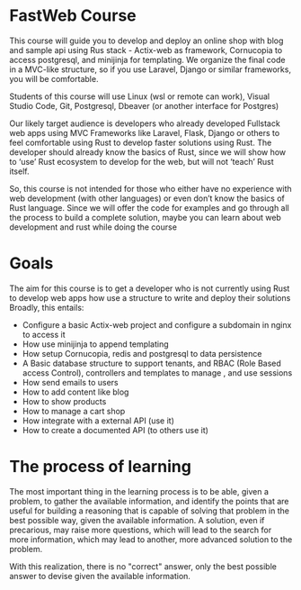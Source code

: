 # FastWeb Course

This course will guide you to develop and deploy an online shop with blog and sample api using
Rus stack - Actix-web as framework, Cornucopia to access postgresql, and minijinja for
templating.
We organize the final code in a MVC-like structure, so if you use Laravel, Django or similar
frameworks, you will be comfortable.

Students of this course will use Linux (wsl or remote can work), Visual Studio Code, Git,
Postgresql, Dbeaver (or another interface for Postgres)

Our likely target audience is developers who already developed Fullstack web apps using MVC
Frameworks like Laravel, Flask, Django or others to feel comfortable using Rust to develop
faster solutions using Rust. The developer should already know the basics of Rust, since we will
show how to ‘use’ Rust ecosystem to develop for the web, but will not ‘teach’ Rust itself.

So, this course is not intended for those who either have no experience with web development
(with other languages) or even don’t know the basics of Rust language. Since we will offer the
code for examples and go through all the process to build a complete solution, maybe you can
learn about web development and rust while doing the course

# Goals
The aim for this course is to get a developer who is not currently using Rust to develop web
apps how use a structure to write and deploy their solutions
Broadly, this entails:
- Configure a basic Actix-web project and configure a subdomain in nginx to access it
- How use minijinja to append templating
- How setup Cornucopia, redis and postgresql to data persistence
- A Basic database structure to support tenants, and RBAC (Role Based access Control),
controllers and templates to manage , and use sessions
- How send emails to users
- How to add content like blog
- How to show products
- How to manage a cart shop
- How integrate with a external API (use it)
- How to create a documented API (to others use it)


# The process of learning

The most important thing in the learning process is to be able, given a problem, to gather the available information, and identify the points that are useful for building a reasoning that is capable of solving that problem in the best possible way, given the available information. A solution, even if precarious, may raise more questions, which will lead to the search for more information, which may lead to another, more advanced solution to the problem.

With this realization, there is no "correct" answer, only the best possible answer to devise given the available information.